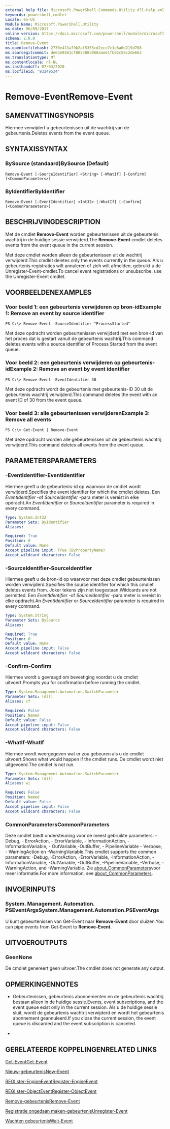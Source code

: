 ```yaml
---
external help file: Microsoft.PowerShell.Commands.Utility.dll-Help.xml
keywords: powershell,cmdlet
Locale: en-US
Module Name: Microsoft.PowerShell.Utility
ms.date: 06/09/2017
online version: https://docs.microsoft.com/powershell/module/microsoft.powershell.utility/remove-event?view=powershell-7&WT.mc_id=ps-gethelp
schema: 2.0.0
title: Remove-Event
ms.openlocfilehash: 2730e413a79b2af5355cd2ece7c1e8a6d219d708
ms.sourcegitcommit: de63e9481cf8024883060aae61fb02c59c2de662
ms.translationtype: MT
ms.contentlocale: nl-NL
ms.lasthandoff: 07/03/2020
ms.locfileid: "93249534"
---
```

# <span data-ttu-id="40876-103">Remove-Event</span><span class="sxs-lookup"><span data-stu-id="40876-103">Remove-Event</span></span>

## <span data-ttu-id="40876-104">SAMENVATTING</span><span class="sxs-lookup"><span data-stu-id="40876-104">SYNOPSIS</span></span>
<span data-ttu-id="40876-105">Hiermee verwijdert u gebeurtenissen uit de wachtrij van de gebeurtenis.</span><span class="sxs-lookup"><span data-stu-id="40876-105">Deletes events from the event queue.</span></span>

## <span data-ttu-id="40876-106">SYNTAXIS</span><span class="sxs-lookup"><span data-stu-id="40876-106">SYNTAX</span></span>

### <span data-ttu-id="40876-107">BySource (standaard)</span><span class="sxs-lookup"><span data-stu-id="40876-107">BySource (Default)</span></span>

```
Remove-Event [-SourceIdentifier] <String> [-WhatIf] [-Confirm] [<CommonParameters>]
```

### <span data-ttu-id="40876-108">ByIdentifier</span><span class="sxs-lookup"><span data-stu-id="40876-108">ByIdentifier</span></span>

```
Remove-Event [-EventIdentifier] <Int32> [-WhatIf] [-Confirm] [<CommonParameters>]
```

## <span data-ttu-id="40876-109">BESCHRIJVING</span><span class="sxs-lookup"><span data-stu-id="40876-109">DESCRIPTION</span></span>
<span data-ttu-id="40876-110">Met de cmdlet **Remove-Event** worden gebeurtenissen uit de gebeurtenis wachtrij in de huidige sessie verwijderd.</span><span class="sxs-lookup"><span data-stu-id="40876-110">The **Remove-Event** cmdlet deletes events from the event queue in the current session.</span></span>

<span data-ttu-id="40876-111">Met deze cmdlet worden alleen de gebeurtenissen uit de wachtrij verwijderd.</span><span class="sxs-lookup"><span data-stu-id="40876-111">This cmdlet deletes only the events currently in the queue.</span></span>
<span data-ttu-id="40876-112">Als u gebeurtenis registraties wilt annuleren of zich wilt afmelden, gebruikt u de Unregister-Event-cmdlet.</span><span class="sxs-lookup"><span data-stu-id="40876-112">To cancel event registrations or unsubscribe, use the Unregister-Event cmdlet.</span></span>

## <span data-ttu-id="40876-113">VOORBEELDEN</span><span class="sxs-lookup"><span data-stu-id="40876-113">EXAMPLES</span></span>

### <span data-ttu-id="40876-114">Voor beeld 1: een gebeurtenis verwijderen op bron-id</span><span class="sxs-lookup"><span data-stu-id="40876-114">Example 1: Remove an event by source identifier</span></span>

```
PS C:\> Remove-Event -SourceIdentifier "ProcessStarted"
```

<span data-ttu-id="40876-115">Met deze opdracht worden gebeurtenissen verwijderd met een bron-id van het proces dat is gestart vanuit de gebeurtenis wachtrij.</span><span class="sxs-lookup"><span data-stu-id="40876-115">This command deletes events with a source identifier of Process Started from the event queue.</span></span>

### <span data-ttu-id="40876-116">Voor beeld 2: een gebeurtenis verwijderen op gebeurtenis-id</span><span class="sxs-lookup"><span data-stu-id="40876-116">Example 2: Remove an event by event identifier</span></span>

```
PS C:\> Remove-Event -EventIdentifier 30
```

<span data-ttu-id="40876-117">Met deze opdracht wordt de gebeurtenis met gebeurtenis-ID 30 uit de gebeurtenis wachtrij verwijderd.</span><span class="sxs-lookup"><span data-stu-id="40876-117">This command deletes the event with an event ID of 30 from the event queue.</span></span>

### <span data-ttu-id="40876-118">Voor beeld 3: alle gebeurtenissen verwijderen</span><span class="sxs-lookup"><span data-stu-id="40876-118">Example 3: Remove all events</span></span>

```
PS C:\> Get-Event | Remove-Event
```

<span data-ttu-id="40876-119">Met deze opdracht worden alle gebeurtenissen uit de gebeurtenis wachtrij verwijderd.</span><span class="sxs-lookup"><span data-stu-id="40876-119">This command deletes all events from the event queue.</span></span>

## <span data-ttu-id="40876-120">PARAMETERS</span><span class="sxs-lookup"><span data-stu-id="40876-120">PARAMETERS</span></span>

### <span data-ttu-id="40876-121">-EventIdentifier</span><span class="sxs-lookup"><span data-stu-id="40876-121">-EventIdentifier</span></span>
<span data-ttu-id="40876-122">Hiermee geeft u de gebeurtenis-id op waarvoor de cmdlet wordt verwijderd.</span><span class="sxs-lookup"><span data-stu-id="40876-122">Specifies the event identifier for which the cmdlet deletes.</span></span>
<span data-ttu-id="40876-123">Een *EventIdentifier* -of *SourceIdentifier* -para meter is vereist in elke opdracht.</span><span class="sxs-lookup"><span data-stu-id="40876-123">An *EventIdentifier* or *SourceIdentifier* parameter is required in every command.</span></span>

```yaml
Type: System.Int32
Parameter Sets: ByIdentifier
Aliases:

Required: True
Position: 0
Default value: None
Accept pipeline input: True (ByPropertyName)
Accept wildcard characters: False
```

### <span data-ttu-id="40876-124">-SourceIdentifier</span><span class="sxs-lookup"><span data-stu-id="40876-124">-SourceIdentifier</span></span>
<span data-ttu-id="40876-125">Hiermee geeft u de bron-id op waarvoor met deze cmdlet gebeurtenissen worden verwijderd.</span><span class="sxs-lookup"><span data-stu-id="40876-125">Specifies the source identifier for which this cmdlet deletes events from.</span></span>
<span data-ttu-id="40876-126">Joker tekens zijn niet toegestaan.</span><span class="sxs-lookup"><span data-stu-id="40876-126">Wildcards are not permitted.</span></span>
<span data-ttu-id="40876-127">Een *EventIdentifier* -of *SourceIdentifier* -para meter is vereist in elke opdracht.</span><span class="sxs-lookup"><span data-stu-id="40876-127">An *EventIdentifier* or *SourceIdentifier* parameter is required in every command.</span></span>

```yaml
Type: System.String
Parameter Sets: BySource
Aliases:

Required: True
Position: 0
Default value: None
Accept pipeline input: False
Accept wildcard characters: False
```

### <span data-ttu-id="40876-128">-Confirm</span><span class="sxs-lookup"><span data-stu-id="40876-128">-Confirm</span></span>
<span data-ttu-id="40876-129">Hiermee wordt u gevraagd om bevestiging voordat u de cmdlet uitvoert.</span><span class="sxs-lookup"><span data-stu-id="40876-129">Prompts you for confirmation before running the cmdlet.</span></span>

```yaml
Type: System.Management.Automation.SwitchParameter
Parameter Sets: (All)
Aliases: cf

Required: False
Position: Named
Default value: False
Accept pipeline input: False
Accept wildcard characters: False
```

### <span data-ttu-id="40876-130">-WhatIf</span><span class="sxs-lookup"><span data-stu-id="40876-130">-WhatIf</span></span>
<span data-ttu-id="40876-131">Hiermee wordt weergegeven wat er zou gebeuren als u de cmdlet uitvoert.</span><span class="sxs-lookup"><span data-stu-id="40876-131">Shows what would happen if the cmdlet runs.</span></span>
<span data-ttu-id="40876-132">De cmdlet wordt niet uitgevoerd.</span><span class="sxs-lookup"><span data-stu-id="40876-132">The cmdlet is not run.</span></span>

```yaml
Type: System.Management.Automation.SwitchParameter
Parameter Sets: (All)
Aliases: wi

Required: False
Position: Named
Default value: False
Accept pipeline input: False
Accept wildcard characters: False
```

### <span data-ttu-id="40876-133">CommonParameters</span><span class="sxs-lookup"><span data-stu-id="40876-133">CommonParameters</span></span>
<span data-ttu-id="40876-134">Deze cmdlet biedt ondersteuning voor de meest gebruikte parameters: -Debug, - ErrorAction, - ErrorVariable, - InformationAction, -InformationVariable, - OutVariable,-OutBuffer, - PipelineVariable - Verbose, - WarningAction en -WarningVariable.</span><span class="sxs-lookup"><span data-stu-id="40876-134">This cmdlet supports the common parameters: -Debug, -ErrorAction, -ErrorVariable, -InformationAction, -InformationVariable, -OutVariable, -OutBuffer, -PipelineVariable, -Verbose, -WarningAction, and -WarningVariable.</span></span> <span data-ttu-id="40876-135">Zie [about_CommonParameters](https://go.microsoft.com/fwlink/?LinkID=113216)voor meer informatie.</span><span class="sxs-lookup"><span data-stu-id="40876-135">For more information, see [about_CommonParameters](https://go.microsoft.com/fwlink/?LinkID=113216).</span></span>

## <span data-ttu-id="40876-136">INVOER</span><span class="sxs-lookup"><span data-stu-id="40876-136">INPUTS</span></span>

### <span data-ttu-id="40876-137">System. Management. Automation. PSEventArgs</span><span class="sxs-lookup"><span data-stu-id="40876-137">System.Management.Automation.PSEventArgs</span></span>
<span data-ttu-id="40876-138">U kunt gebeurtenissen van Get-Event naar **Remove-Event** door sluizen.</span><span class="sxs-lookup"><span data-stu-id="40876-138">You can pipe events from Get-Event to **Remove-Event**.</span></span>

## <span data-ttu-id="40876-139">UITVOER</span><span class="sxs-lookup"><span data-stu-id="40876-139">OUTPUTS</span></span>

### <span data-ttu-id="40876-140">Geen</span><span class="sxs-lookup"><span data-stu-id="40876-140">None</span></span>
<span data-ttu-id="40876-141">De cmdlet genereert geen uitvoer.</span><span class="sxs-lookup"><span data-stu-id="40876-141">The cmdlet does not generate any output.</span></span>

## <span data-ttu-id="40876-142">OPMERKINGEN</span><span class="sxs-lookup"><span data-stu-id="40876-142">NOTES</span></span>

* <span data-ttu-id="40876-143">Gebeurtenissen, gebeurtenis abonnementen en de gebeurtenis wachtrij bestaan alleen in de huidige sessie.</span><span class="sxs-lookup"><span data-stu-id="40876-143">Events, event subscriptions, and the event queue exist only in the current session.</span></span> <span data-ttu-id="40876-144">Als u de huidige sessie sluit, wordt de gebeurtenis wachtrij verwijderd en wordt het gebeurtenis abonnement geannuleerd.</span><span class="sxs-lookup"><span data-stu-id="40876-144">If you close the current session, the event queue is discarded and the event subscription is canceled.</span></span>

*

## <span data-ttu-id="40876-145">GERELATEERDE KOPPELINGEN</span><span class="sxs-lookup"><span data-stu-id="40876-145">RELATED LINKS</span></span>

[<span data-ttu-id="40876-146">Get-Event</span><span class="sxs-lookup"><span data-stu-id="40876-146">Get-Event</span></span>](Get-Event.md)

[<span data-ttu-id="40876-147">Nieuw-gebeurtenis</span><span class="sxs-lookup"><span data-stu-id="40876-147">New-Event</span></span>](New-Event.md)

[<span data-ttu-id="40876-148">REGI ster-EngineEvent</span><span class="sxs-lookup"><span data-stu-id="40876-148">Register-EngineEvent</span></span>](Register-EngineEvent.md)

[<span data-ttu-id="40876-149">REGI ster-ObjectEvent</span><span class="sxs-lookup"><span data-stu-id="40876-149">Register-ObjectEvent</span></span>](Register-ObjectEvent.md)

[<span data-ttu-id="40876-150">Remove-gebeurtenis</span><span class="sxs-lookup"><span data-stu-id="40876-150">Remove-Event</span></span>](Remove-Event.md)

[<span data-ttu-id="40876-151">Registratie ongedaan maken-gebeurtenis</span><span class="sxs-lookup"><span data-stu-id="40876-151">Unregister-Event</span></span>](Unregister-Event.md)

[<span data-ttu-id="40876-152">Wachten gebeurtenis</span><span class="sxs-lookup"><span data-stu-id="40876-152">Wait-Event</span></span>](Wait-Event.md)
